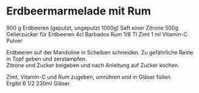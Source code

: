 Erdbeermarmelade mit Rum
========================
900 g Erdbeeren (geputzt, ungeputzt 1000g)
Saft einer Zitrone
500g Gelierzucker für Erdbeeren
4cl Barbados Rum
1/8 Tl Zimt
1 ml Vitamin-C Pulver

Erdbeeren auf der Mandoline in Scheiben schneiden. Zu gefährliche Reste in Topf geben und zerstampfen.  
Zitrone und Zucker beigeben und nach Anleitung auf Zucker kochen.

Zimt, Vitamin-C und Rum zugeben, umrühren und in Gläser füllen.  
Ergibt 6 1/2 230ml Gläser.
